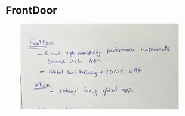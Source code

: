 # FrontDoor

<figure><img src="../../.gitbook/assets/IMG_4292.jpeg" alt=""><figcaption></figcaption></figure>
